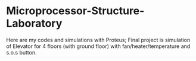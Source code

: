 # Microprocessor-Structure-Laboratory
Here are my codes and simulations with Proteus; Final project is simulation of Elevator for 4 floors (with ground floor) with fan/heater/temperature and s.o.s button. 
